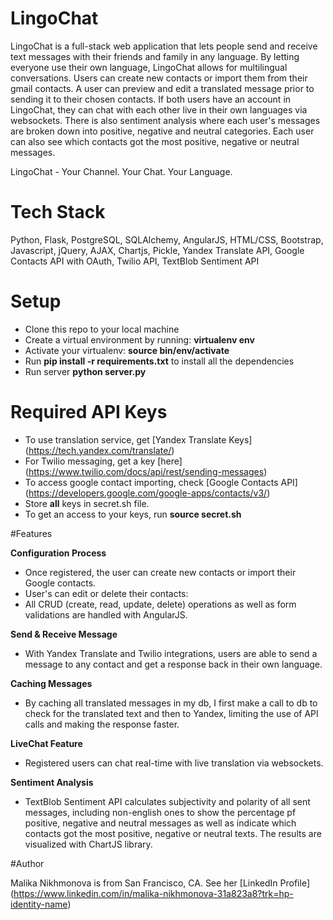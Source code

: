 # LingoChat

LingoChat is a full-stack web application that lets people send and receive text messages with their friends and family in any language. By letting everyone use their own language, LingoChat allows for multilingual conversations. Users can create new contacts or import them from their gmail contacts. A user can preview and edit a translated message prior to sending it to their chosen contacts. If both users have an account in LingoChat, they can chat with each other live in their own languages via websockets. There is also sentiment analysis where each user's messages are broken down into positive, negative and neutral categories. Each user can also see which contacts got the most positive, negative or neutral messages.

LingoChat - Your Channel. Your Chat. Your Language.

# Tech Stack

Python, Flask, PostgreSQL, SQLAlchemy, AngularJS, HTML/CSS, Bootstrap, Javascript, jQuery, AJAX, Chartjs, Pickle, Yandex Translate API, Google Contacts API with OAuth, Twilio API, TextBlob Sentiment API

# Setup

* Clone this repo to your local machine
* Create a virtual environment by running: **virtualenv env**
* Activate your virtualenv: **source bin/env/activate**  
* Run **pip install -r requirements.txt** to install all the dependencies
* Run server **python server.py**

# Required API Keys

* To use translation service, get [Yandex Translate Keys] (https://tech.yandex.com/translate/)
* For Twilio messaging, get a key [here] (https://www.twilio.com/docs/api/rest/sending-messages)
* To access google contact importing, check [Google Contacts API] (https://developers.google.com/google-apps/contacts/v3/)
* Store **all** keys in secret.sh file.
* To get an access to your keys, run **source secret.sh**

#Features

**Configuration Process**

* Once registered, the user can create new contacts or import their Google contacts.
* User's can edit or delete their contacts:
* All CRUD (create, read, update, delete) operations as well as form validations are handled with AngularJS.

**Send & Receive Message**

* With Yandex Translate and Twilio integrations, users are able to send a message to any contact and get a response back in their own language. 

**Caching Messages**

* By caching all translated messages in my db, I first make a call to db to check for the translated text and then to Yandex, limiting the use of API calls and making the response faster.

**LiveChat Feature**

* Registered users can chat real-time with live translation via websockets.

**Sentiment Analysis**

* TextBlob Sentiment API calculates subjectivity and polarity of all sent messages, including non-english ones to show the percentage pf positive, negative and neutral messages as well as indicate which contacts got the most positive, negative or neutral texts. The results are visualized with ChartJS library.

#Author

Malika Nikhmonova is from San Francisco, CA. See her [LinkedIn Profile] (https://www.linkedin.com/in/malika-nikhmonova-31a823a8?trk=hp-identity-name) 
